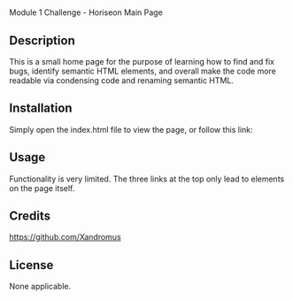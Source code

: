 # <Your-Project-Title>

Module 1 Challenge - Horiseon Main Page

## Description

This is a small home page for the purpose of learning how to find and fix bugs, identify semantic HTML elements, and overall make the code more readable via condensing code and renaming semantic HTML.

## Installation

Simply open the index.html file to view the page, or follow this link: 

## Usage

Functionality is very limited. The three links at the top only lead to elements on the page itself.

## Credits

https://github.com/Xandromus

## License

None applicable.